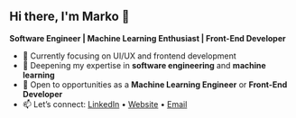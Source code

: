 ## Hi there, I'm Marko 👋

**Software Engineer | Machine Learning Enthusiast | Front-End Developer**

- 🔭 Currently focusing on UI/UX and frontend development
- 🌱 Deepening my expertise in **software engineering** and **machine learning**  
- 👯 Open to opportunities as a **Machine Learning Engineer** or **Front-End Developer**  
- 📫 Let’s connect: [LinkedIn](https://www.linkedin.com/in/markogolovko/) • [Website](https://markogolovko.com/) • [Email](mailto:markgolovko@gmail.com)

<!--
**GameRuiner/GameRuiner** is a ✨ _special_ ✨ repository because its `README.md` (this file) appears on your GitHub profile.

Here are some ideas to get you started:

- 🔭 I’m currently working on ...
- 🌱 I’m currently learning ...
- 👯 I’m looking to collaborate on ...
- 🤔 I’m looking for help with ...
- 💬 Ask me about ...
- 📫 How to reach me: ...
- 😄 Pronouns: ...
- ⚡ Fun fact: ...
-->
